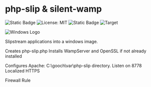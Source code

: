 # php-slip & silent-wamp

![Static Badge](https://img.shields.io/badge/Author-Jgooch-1F4D37)
![License: MIT](https://img.shields.io/badge/License-MIT-blue.svg)
![Static Badge](https://img.shields.io/badge/Distribution-npm-orange)
![Target](https://img.shields.io/badge/Target-Microsoft%20Windows%2011%20Professional-357EC7)

![Windows Logo](https://encrypted-tbn0.gstatic.com/images?q=tbn:ANd9GcToJdo1ENov4AmAmS1VxCUWba1ylMODgf3KMA&s)

Slipstream applications into a windows image.

Creates php-slip.php
Installs WampServer and OpenSSL if not already installed

Configures Apache:
C:\gooch\var\php-slip directory.
Listen on 8778
Localized HTTPS

Firewall Rule
